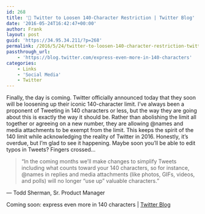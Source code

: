 ```yaml
---
id: 268
title: '🔗 Twitter to Loosen 140-Character Restriction | Twitter Blog'
date: '2016-05-24T16:42:47+00:00'
author: Frank
layout: post
guid: 'https://34.95.34.211/?p=268'
permalink: /2016/5/24/twitter-to-loosen-140-character-restriction-twitter-blog/
passthrough_url:
    - 'https://blog.twitter.com/express-even-more-in-140-characters'
categories:
    - Links
    - 'Social Media'
    - Twitter
---
```


Finally, the day is coming. Twitter officially announced today that they soon will be loosening up their iconic 140-character limit. I’ve always been a proponent of Tweeting in 140 characters or less, but the way they are going about this is exactly the way it should be. Rather than abolishing the limit all together or agreeing on a new number, they are allowing @names and media attachments to be exempt from the limit. This keeps the spirit of the 140 limit while acknowledging the reality of Twitter in 2016. Honestly, it’s overdue, but I’m glad to see it happening. Maybe soon you’ll be able to edit typos in Tweets? Fingers crossed…

>   “In the coming months we’ll make changes to simplify
>	Tweets including what counts toward your 140 characters, 
>	so for instance, @names in replies and media attachments 
>	(like photos, GIFs, videos, and polls) will no longer 
>	“use up” valuable characters.”

— Todd Sherman, Sr. Product Manager

Coming soon: express even more in 140 characters | [Twitter Blog](https://blog.twitter.com/express-even-more-in-140-characters)
